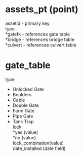 assets_pt (point)
=================
assetid - primary key  
type  
*gatefk - references gate table  
*bridge - references bridge table  
*culvert - references culvert table  





gate_table  
==========
type  
*	Unlocked Gate  
*	Boulders  
*	Cable  
*	Double Gate  
* Farm Gate  
*	Pipe Gate  
*	Tank Trap  
lock  
*yes (value)  
*no (value)  
lock_combination(value)  
date_installed (date field)  


